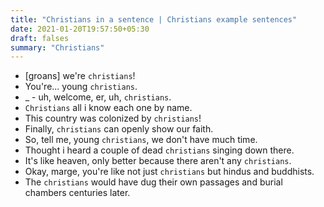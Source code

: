 ```yaml
---
title: "Christians in a sentence | Christians example sentences"
date: 2021-01-20T19:57:50+05:30
draft: falses
summary: "Christians"
---
```

- [groans] we're `christians`!
- You're... young `christians`.
- _ - uh, welcome, er, uh, `christians`.
- `Christians` all i know each one by name.
- This country was colonized by `christians`!
- Finally, `christians` can openly show our faith.
- So, tell me, young `christians`, we don't have much time.
- Thought i heard a couple of dead `christians` singing down there.
- It's like heaven, only better because there aren't any `christians`.
- Okay, marge, you're like not just `christians` but hindus and buddhists.
- The `christians` would have dug their own passages and burial chambers centuries later.
                 
